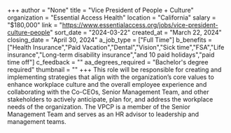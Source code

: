 +++
author = "None"
title = "Vice President of People + Culture"
organization = "Essential Access Health"
location = "California"
salary = "$180,000"
link = "https://www.essentialaccess.org/jobs/vice-president-culture-people"
sort_date = "2024-03-22"
created_at = "March 22, 2024"
closing_date = "April 30, 2024"
a_job_type = ["Full Time"]
b_benefits = ["Health Insurance","Paid Vacation","Dental","Vision","Sick time","FSA","Life insurance","Long-term disability insurance","and 10 paid holidays","paid time off"]
c_feedback = ""
aa_degrees_required = "Bachelor's degree required"
thumbnail = ""
+++
This role will be responsible for creating and implementing strategies that align with the organization’s core values to enhance workplace culture and the overall employee experience and collaborating with the Co-CEOs, Senior Management Team, and other stakeholders to actively anticipate, plan for, and address the workplace needs of the organization. The VPCP is a member of the Senior Management Team and serves as an HR advisor to leadership and management teams.